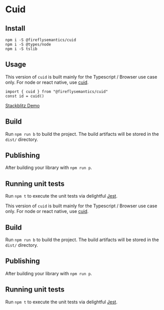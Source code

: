 # Cuid

## Install

```
npm i -S @fireflysemantics/cuid
npm i -S @types/node
npm i -S tslib
```

## Usage

This version of `cuid` is built mainly for the Typescript / Browser use case only.  For node or react native, use [cuid](https://www.npmjs.com/package/cuid).

```
import { cuid } from "@fireflysemantics/cuid"
const id = cuid()
```

[Stackblitz Demo](https://stackblitz.com/edit/cuid-stackblitz?file=index.ts)

## Build

Run `npm run b` to build the project. The build artifacts will be stored in the `dist/` directory.

## Publishing

After building your library with `npm run p`.

## Running unit tests

Run `npm t` to execute the unit tests via delightful [Jest](https://jestjs.io/).


This version of `cuid` is built mainly for the Typescript / Browser use case only.  For node or react native, use [cuid](https://www.npmjs.com/package/cuid).

## Build

Run `npm run b` to build the project. The build artifacts will be stored in the `dist/` directory.

## Publishing

After building your library with `npm run p`.

## Running unit tests

Run `npm t` to execute the unit tests via delightful [Jest](https://jestjs.io/).

